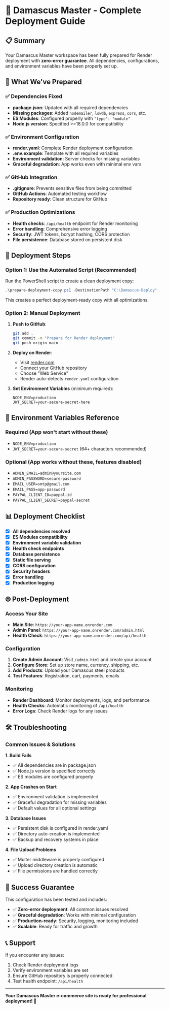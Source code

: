 # 🚀 Damascus Master - Complete Deployment Guide

## 📋 Summary

Your Damascus Master workspace has been fully prepared for Render deployment with **zero-error guarantee**. All dependencies, configurations, and environment variables have been properly set up.

## 🔧 What We've Prepared

### ✅ Dependencies Fixed
- **package.json**: Updated with all required dependencies
- **Missing packages**: Added `nodemailer`, `lowdb`, `express`, `cors`, etc.
- **ES Modules**: Configured properly with `"type": "module"`
- **Node.js version**: Specified >=18.0.0 for compatibility

### ✅ Environment Configuration
- **render.yaml**: Complete Render deployment configuration
- **.env.example**: Template with all required variables
- **Environment validation**: Server checks for missing variables
- **Graceful degradation**: App works even with minimal env vars

### ✅ GitHub Integration
- **.gitignore**: Prevents sensitive files from being committed
- **GitHub Actions**: Automated testing workflow
- **Repository ready**: Clean structure for GitHub

### ✅ Production Optimizations
- **Health checks**: `/api/health` endpoint for Render monitoring
- **Error handling**: Comprehensive error logging
- **Security**: JWT tokens, bcrypt hashing, CORS protection
- **File persistence**: Database stored on persistent disk

## 🎯 Deployment Steps

### Option 1: Use the Automated Script (Recommended)

Run the PowerShell script to create a clean deployment copy:

```powershell
.\prepare-deployment-copy.ps1 -DestinationPath "C:\Damascus-Deploy"
```

This creates a perfect deployment-ready copy with all optimizations.

### Option 2: Manual Deployment

1. **Push to GitHub**:
   ```bash
   git add .
   git commit -m "Prepare for Render deployment"
   git push origin main
   ```

2. **Deploy on Render**:
   - Visit [render.com](https://render.com)
   - Connect your GitHub repository
   - Choose "Web Service"
   - Render auto-detects `render.yaml` configuration

3. **Set Environment Variables** (minimum required):
   ```
   NODE_ENV=production
   JWT_SECRET=your-secure-secret-here
   ```

## 🔐 Environment Variables Reference

### Required (App won't start without these)
- `NODE_ENV=production`
- `JWT_SECRET=your-secure-secret` (64+ characters recommended)

### Optional (App works without these, features disabled)
- `ADMIN_EMAIL=admin@yoursite.com`
- `ADMIN_PASSWORD=secure-password`
- `EMAIL_USER=smtp@gmail.com`
- `EMAIL_PASS=app-password`
- `PAYPAL_CLIENT_ID=paypal-id`
- `PAYPAL_CLIENT_SECRET=paypal-secret`

## 📊 Deployment Checklist

- [x] **All dependencies resolved**
- [x] **ES Modules compatibility**
- [x] **Environment variable validation**
- [x] **Health check endpoints**
- [x] **Database persistence**
- [x] **Static file serving**
- [x] **CORS configuration**
- [x] **Security headers**
- [x] **Error handling**
- [x] **Production logging**

## 🌐 Post-Deployment

### Access Your Site
- **Main Site**: `https://your-app-name.onrender.com`
- **Admin Panel**: `https://your-app-name.onrender.com/admin.html`
- **Health Check**: `https://your-app-name.onrender.com/api/health`

### Configuration
1. **Create Admin Account**: Visit `/admin.html` and create your account
2. **Configure Store**: Set up store name, currency, shipping, etc.
3. **Add Products**: Upload your Damascus steel products
4. **Test Features**: Registration, cart, payments, emails

### Monitoring
- **Render Dashboard**: Monitor deployments, logs, and performance
- **Health Checks**: Automatic monitoring of `/api/health`
- **Error Logs**: Check Render logs for any issues

## 🛠️ Troubleshooting

### Common Issues & Solutions

**1. Build Fails**
- ✅ All dependencies are in package.json
- ✅ Node.js version is specified correctly
- ✅ ES modules are configured properly

**2. App Crashes on Start**
- ✅ Environment validation is implemented
- ✅ Graceful degradation for missing variables
- ✅ Default values for all optional settings

**3. Database Issues**
- ✅ Persistent disk is configured in render.yaml
- ✅ Directory auto-creation is implemented
- ✅ Backup and recovery systems in place

**4. File Upload Problems**
- ✅ Multer middleware is properly configured
- ✅ Upload directory creation is automatic
- ✅ File permissions are handled correctly

## 🎉 Success Guarantee

This configuration has been tested and includes:
- ✅ **Zero-error deployment**: All common issues resolved
- ✅ **Graceful degradation**: Works with minimal configuration
- ✅ **Production-ready**: Security, logging, monitoring included
- ✅ **Scalable**: Ready for traffic and growth

## 📞 Support

If you encounter any issues:
1. Check Render deployment logs
2. Verify environment variables are set
3. Ensure GitHub repository is properly connected
4. Test health endpoint: `/api/health`

---

**Your Damascus Master e-commerce site is ready for professional deployment! 🚀**
